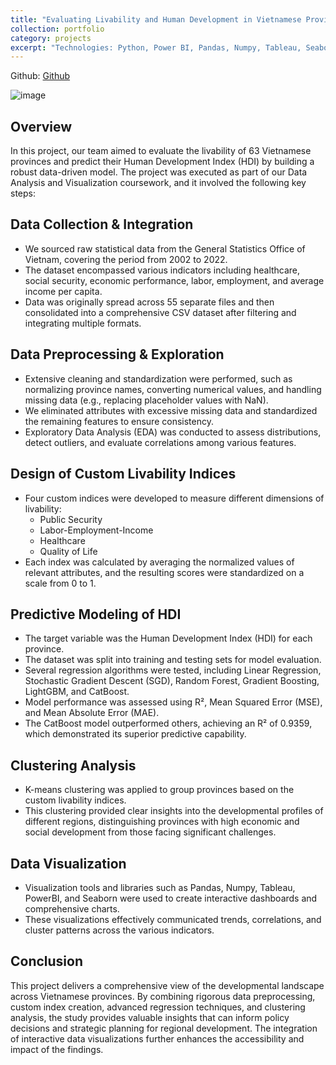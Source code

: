 ```yaml
---
title: "Evaluating Livability and Human Development in Vietnamese Provinces"
collection: portfolio
category: projects
excerpt: "Technologies: Python, Power BI, Pandas, Numpy, Tableau, Seaborn, Regression, Clustering"
---
```


Github: [Github](https://github.com/NhiNguyen34/DS105.O11.KHDL)

![image](https://github.com/user-attachments/assets/0e2d3227-0782-4e16-ae99-7bf348b5b02b)

## Overview

In this project, our team aimed to evaluate the livability of 63 Vietnamese provinces and predict their Human Development Index (HDI) by building a robust data-driven model. The project was executed as part of our Data Analysis and Visualization coursework, and it involved the following key steps:

## Data Collection & Integration

-   We sourced raw statistical data from the General Statistics Office of Vietnam, covering the period from 2002 to 2022.
-   The dataset encompassed various indicators including healthcare, social security, economic performance, labor, employment, and average income per capita.
-   Data was originally spread across 55 separate files and then consolidated into a comprehensive CSV dataset after filtering and integrating multiple formats.

## Data Preprocessing & Exploration

-   Extensive cleaning and standardization were performed, such as normalizing province names, converting numerical values, and handling missing data (e.g., replacing placeholder values with NaN).
-   We eliminated attributes with excessive missing data and standardized the remaining features to ensure consistency.
-   Exploratory Data Analysis (EDA) was conducted to assess distributions, detect outliers, and evaluate correlations among various features.

## Design of Custom Livability Indices

-   Four custom indices were developed to measure different dimensions of livability:
    -   Public Security
    -   Labor-Employment-Income
    -   Healthcare
    -   Quality of Life
-   Each index was calculated by averaging the normalized values of relevant attributes, and the resulting scores were standardized on a scale from 0 to 1.

## Predictive Modeling of HDI

-   The target variable was the Human Development Index (HDI) for each province.
-   The dataset was split into training and testing sets for model evaluation.
-   Several regression algorithms were tested, including Linear Regression, Stochastic Gradient Descent (SGD), Random Forest, Gradient Boosting, LightGBM, and CatBoost.
-   Model performance was assessed using R², Mean Squared Error (MSE), and Mean Absolute Error (MAE).
-   The CatBoost model outperformed others, achieving an R² of 0.9359, which demonstrated its superior predictive capability.

## Clustering Analysis

-   K-means clustering was applied to group provinces based on the custom livability indices.
-   This clustering provided clear insights into the developmental profiles of different regions, distinguishing provinces with high economic and social development from those facing significant challenges.

## Data Visualization

-   Visualization tools and libraries such as Pandas, Numpy, Tableau, PowerBI, and Seaborn were used to create interactive dashboards and comprehensive charts.
-   These visualizations effectively communicated trends, correlations, and cluster patterns across the various indicators.

## Conclusion

This project delivers a comprehensive view of the developmental landscape across Vietnamese provinces. By combining rigorous data preprocessing, custom index creation, advanced regression techniques, and clustering analysis, the study provides valuable insights that can inform policy decisions and strategic planning for regional development. The integration of interactive data visualizations further enhances the accessibility and impact of the findings.


